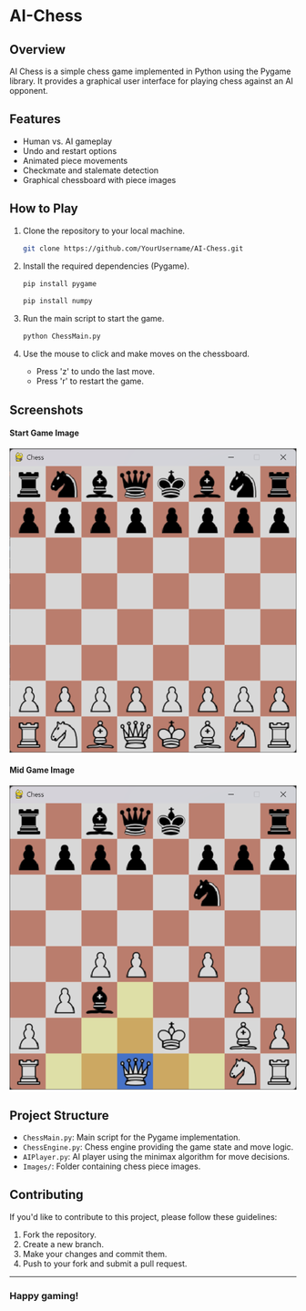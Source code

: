 # AI-Chess

## Overview

AI Chess is a simple chess game implemented in Python using the Pygame library. It provides a graphical user interface for playing chess against an AI opponent.

## Features

- Human vs. AI gameplay
- Undo and restart options
- Animated piece movements
- Checkmate and stalemate detection
- Graphical chessboard with piece images

## How to Play

1. Clone the repository to your local machine.
   ```bash
   git clone https://github.com/YourUsername/AI-Chess.git
   ```

2. Install the required dependencies (Pygame).
   ```bash
   pip install pygame
   ```
   ```bash
   pip install numpy
   ```

3. Run the main script to start the game.
   ```bash
   python ChessMain.py
   ```

4. Use the mouse to click and make moves on the chessboard.
   - Press 'z' to undo the last move.
   - Press 'r' to restart the game.

## Screenshots

#### Start Game Image
![Start Game Image](Screenshots/StartGame.png)

#### Mid Game Image
![Mid Game Image](Screenshots/MidGame.png)

## Project Structure

- `ChessMain.py`: Main script for the Pygame implementation.
- `ChessEngine.py`: Chess engine providing the game state and move logic.
- `AIPlayer.py`: AI player using the minimax algorithm for move decisions.
- `Images/`: Folder containing chess piece images.

## Contributing

If you'd like to contribute to this project, please follow these guidelines:

1. Fork the repository.
2. Create a new branch.
3. Make your changes and commit them.
4. Push to your fork and submit a pull request.

---

### Happy gaming!
